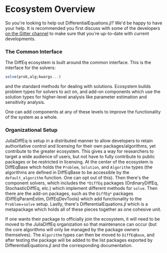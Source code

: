 # Ecosystem Overview

So you're looking to help out DifferentialEquations.jl? We'd be happy to have
your help. It is recommended you first discuss with some of the developers
[on the Gitter channel](https://gitter.im/JuliaDiffEq/Lobby)
to make sure that you're up-to-date with current developments.

### The Common Interface

The DiffEq ecosystem is built around the common interface. This is the interface
for the solvers:

```julia
solve(prob,alg;kwargs...)
```

and the standard methods for dealing with solutions. Ecosystem builds problem
types for solvers to act on, and add-on components which use the solution types
for higher-level analysis like parameter estimation and sensitivity analysis.

One can add components at any of these levels to improve the functionality of
the system as a whole.

### Organizational Setup

JuliaDiffEq is setup in a distributed manner to allow developers to retain authoritative
control and licensing for their own packages/algorithms, yet contribute to the
greater ecosystem. This gives a way for researchers to target a wide audience
of users, but not have to fully contribute to public packages or be restricted in
licensing. At the center of the ecosystem is DiffEqBase which holds
the `Problem`, `Solution`, and `Algorithm` types (the algorithms are defined in
DiffEqBase to be accessible by the `default_algorithm` function. One can opt out
of this). Then there's the component solvers, which includes the `*DiffEq` packages
(OrdinaryDiffEq, StochasticDiffEq, etc.) which implement different methods for
`solve`. Then there are the add-on packages, such as the `DiffEq*` packages (DiffEqParamEstim,
DiffEqDevTools) which add functionality to the `Problem`+`solve` setup. Lastly,
there's DifferentialEquations.jl which is a metapackage which holds all of these
pieces together as one cohesive unit.

If one wants their package to officially join the ecosystem, it will need to be
moved to the JuliaDiffEq organization so that maintenance can occur (but the
core algorithms will only be managed by the package owners themselves). The `Algorithm`
types can then be moved to `DiffEqBase`, and after testing the package will be added to
the list packages exported by DifferentialEquations.jl and the corresponding documentation.
